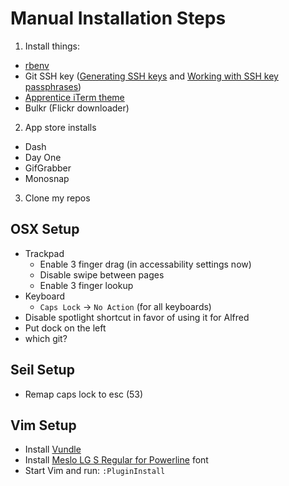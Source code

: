 Manual Installation Steps
=========================
1. Install things:
  - [rbenv](https://github.com/sstephenson/rbenv)
  - Git SSH key ([Generating SSH keys](https://help.github.com/articles/generating-ssh-keys/) and [Working with SSH key passphrases](https://help.github.com/articles/working-with-ssh-key-passphrases/))
  - [Apprentice iTerm theme](https://github.com/romainl/iterm2-colorschemes)
  - Bulkr (Flickr downloader)
2. App store installs
  - Dash
  - Day One
  - GifGrabber
  - Monosnap
3. Clone my repos

OSX Setup
---------
- Trackpad
  - Enable 3 finger drag (in accessability settings now)
  - Disable swipe between pages
  - Enable 3 finger lookup
- Keyboard
  - `Caps Lock` -> `No Action` (for all keyboards)
- Disable spotlight shortcut in favor of using it for Alfred
- Put dock on the left
- which git?

Seil Setup
----------
- Remap caps lock to esc (53)

Vim Setup
---------
- Install [Vundle](https://github.com/gmarik/Vundle.vim)
- Install [Meslo LG S Regular for Powerline](https://github.com/Lokaltog/powerline-fonts/blob/master/Meslo/Meslo%20LG%20S%20Regular%20for%20Powerline.otf) font
- Start Vim and run: `:PluginInstall`
